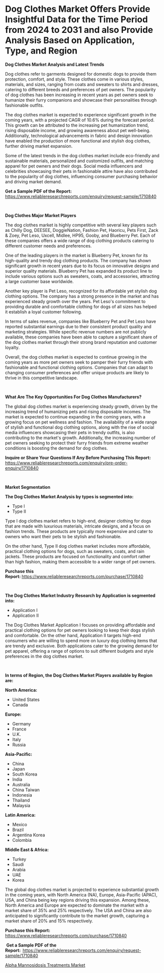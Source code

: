 <p><h1>Dog Clothes Market Offers Provide Insightful Data for the Time Period from 2024 to 2031 and also Provide Analysis Based on Application, Type, and Region</h1></p><p><strong>Dog Clothes Market Analysis and Latest Trends</strong></p>
<p><p>Dog clothes refer to garments designed for domestic dogs to provide them protection, comfort, and style. These clothes come in various styles, materials, and sizes, ranging from coats and sweaters to shirts and dresses, catering to different breeds and preferences of pet owners. The popularity of dog clothes has been increasing in recent years as pet owners seek to humanize their furry companions and showcase their personalities through fashionable outfits.</p><p>The dog clothes market is expected to experience significant growth in the coming years, with a projected CAGR of 10.6% during the forecast period. This growth can be attributed to the increasing pet humanization trend, rising disposable income, and growing awareness about pet well-being. Additionally, technological advancements in fabric and design innovation have enabled the production of more functional and stylish dog clothes, further driving market expansion.</p><p>Some of the latest trends in the dog clothes market include eco-friendly and sustainable materials, personalized and customized outfits, and matching apparel for pet owners and their dogs. Social media influencers and celebrities showcasing their pets in fashionable attire have also contributed to the popularity of dog clothes, influencing consumer purchasing behavior and driving market demand.</p></p>
<p><strong>Get a Sample PDF of the Report:&nbsp;</strong> <a href="https://www.reliableresearchreports.com/enquiry/request-sample/1710840">https://www.reliableresearchreports.com/enquiry/request-sample/1710840</a></p>
<p>&nbsp;</p>
<p><strong>Dog Clothes Major Market Players</strong></p>
<p><p>The dog clothes market is highly competitive with several key players such as Chilly Dog, DEESEE, DoggieNation, Fashion Pet, Haoricu, Pets First, Zack & Zoey, Pet Leso, Uxcell, Midlee, HP95, Gooby, and Blueberry Pet. Each of these companies offers a wide range of dog clothing products catering to different customer needs and preferences.</p><p>One of the leading players in the market is Blueberry Pet, known for its high-quality and trendy dog clothing products. The company has shown significant growth in recent years due to its focus on innovative designs and superior quality materials. Blueberry Pet has expanded its product line to include various options such as sweaters, coats, and accessories, attracting a large customer base worldwide.</p><p>Another key player is Pet Leso, recognized for its affordable yet stylish dog clothing options. The company has a strong presence in the market and has experienced steady growth over the years. Pet Leso's commitment to providing durable and comfortable clothing for dogs of all sizes has helped it establish a loyal customer following.</p><p>In terms of sales revenue, companies like Blueberry Pet and Pet Leso have reported substantial earnings due to their consistent product quality and marketing strategies. While specific revenue numbers are not publicly available, these companies have been able to capture a significant share of the dog clothes market through their strong brand reputation and customer loyalty.</p><p>Overall, the dog clothes market is expected to continue growing in the coming years as more pet owners seek to pamper their furry friends with fashionable and functional clothing options. Companies that can adapt to changing consumer preferences and offer unique products are likely to thrive in this competitive landscape.</p></p>
<p>&nbsp;</p>
<p><strong>What Are The Key Opportunities For Dog Clothes Manufacturers?</strong></p>
<p><p>The global dog clothes market is experiencing steady growth, driven by the increasing trend of humanizing pets and rising disposable incomes. The market is expected to continue expanding in the coming years, with a growing focus on pet wellness and fashion. The availability of a wide range of stylish and functional dog clothing options, along with the rise of social media influencers showcasing their pets in trendy outfits, is also contributing to the market's growth. Additionally, the increasing number of pet owners seeking to protect their furry friends from extreme weather conditions is boosting the demand for dog clothes.</p></p>
<p><strong>Inquire or Share Your Questions If Any Before Purchasing This Report:</strong> <a href="https://www.reliableresearchreports.com/enquiry/pre-order-enquiry/1710840">https://www.reliableresearchreports.com/enquiry/pre-order-enquiry/1710840</a></p>
<p>&nbsp;</p>
<p><strong>Market Segmentation</strong></p>
<p><strong>The Dog Clothes Market Analysis by types is segmented into:</strong></p>
<p><ul><li>Type I</li><li>Type II</li></ul></p>
<p><p>Type I dog clothes market refers to high-end, designer clothing for dogs that are made with luxurious materials, intricate designs, and a focus on fashion trends. These products are typically more expensive and cater to owners who want their pets to be stylish and fashionable. </p><p>On the other hand, Type II dog clothes market includes more affordable, practical clothing options for dogs, such as sweaters, coats, and rain jackets. These products are focused on functionality and comfort rather than high fashion, making them accessible to a wider range of pet owners.</p></p>
<p><strong>Purchase this Report:&nbsp;</strong><a href="https://www.reliableresearchreports.com/purchase/1710840">https://www.reliableresearchreports.com/purchase/1710840</a></p>
<p>&nbsp;</p>
<p><strong>The Dog Clothes Market Industry Research by Application is segmented into:</strong></p>
<p><ul><li>Application I</li><li>Application II</li></ul></p>
<p><p>The Dog Clothes Market Application I focuses on providing affordable and practical clothing options for pet owners looking to keep their dogs stylish and comfortable. On the other hand, Application II targets high-end consumers who are willing to spend more on luxury dog clothing items that are trendy and exclusive. Both applications cater to the growing demand for pet apparel, offering a range of options to suit different budgets and style preferences in the dog clothes market.</p></p>
<p>&nbsp;</p>
<p><strong>In terms of Region, the Dog Clothes Market Players available by Region are:</strong></p>
<p>
    <p> <strong> North America: </strong>
        <ul>
            <li>United States</li>
            <li>Canada</li>
        </ul>
        </p> 
    <p> <strong> Europe: </strong>
        <ul>
            <li>Germany</li>
            <li>France</li>
            <li>U.K.</li>
            <li>Italy</li>
            <li>Russia</li>
        </ul>
        </p> 
    <p> <strong> Asia-Pacific: </strong>
        <ul>
            <li>China</li>
            <li>Japan</li>
            <li>South Korea</li>
            <li>India</li>
            <li>Australia</li>
            <li>China Taiwan</li>
            <li>Indonesia</li>
            <li>Thailand</li>
            <li>Malaysia</li>
        </ul>
        </p> 
    <p> <strong> Latin America: </strong>
        <ul>
            <li>Mexico</li>
            <li>Brazil</li>
            <li>Argentina Korea</li>
            <li>Colombia</li>
        </ul>
        </p> 
    <p> <strong> Middle East & Africa: </strong>
        <ul>
            <li>Turkey</li>
            <li>Saudi</li>
            <li>Arabia</li>
            <li>UAE</li>
            <li>Korea</li>
        </ul>
    </p>
    </p>
<p><p>The global dog clothes market is projected to experience substantial growth in the coming years, with North America (NA), Europe, Asia-Pacific (APAC), USA, and China being key regions driving this expansion. Among these, North America and Europe are expected to dominate the market with a market share of 35% and 25% respectively. The USA and China are also anticipated to significantly contribute to the market growth, capturing a market share of 20% and 15% respectively.</p></p>
<p><strong>Purchase this Report: </strong><a href="https://www.reliableresearchreports.com/purchase/1710840">https://www.reliableresearchreports.com/purchase/1710840</a></p>
<p>&nbsp;<strong>Get a Sample PDF of the Report:&nbsp;&nbsp;</strong><a href="https://www.reliableresearchreports.com/enquiry/request-sample/1710840">https://www.reliableresearchreports.com/enquiry/request-sample/1710840</a></p>
<p><strong></strong></p>
<p><p><a href="https://github.com/dimitrishawkinswaynenp91rgz/Market-Research-Report-List-1/blob/main/alpha-mannosidosis-treatments-market.md">Alpha Mannosidosis Treatments Market</a></p></p>